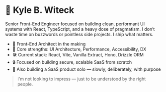 # 👋 Kyle B. Witeck

Senior Front-End Engineer focused on building clean, performant UI systems with React, TypeScript, and a heavy dose of pragmatism. I don’t waste time on buzzwords or pointless side projects. I ship what matters.

- 🧠 Front-End Architect in the making
- 🎯 Core strengths: UI Architecture, Performance, Accessibility, DX
- 🛠️ Current stack: React, Vite, Vanilla Extract, Hono, Drizzle ORM
- 🔒 Focused on building secure, scalable SaaS from scratch
- 🧩 Also building a SaaS product solo — slowly, deliberately, with purpose

> I'm not looking to impress — just to be understood by the right people.

